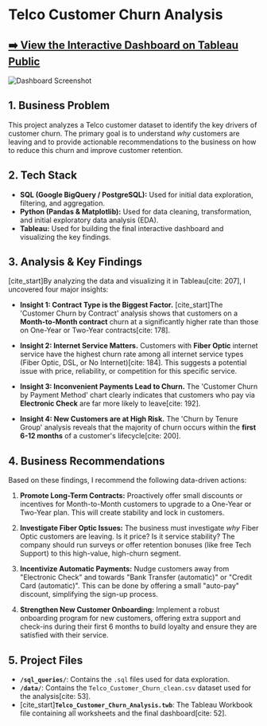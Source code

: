 # Telco Customer Churn Analysis

## [➡️ View the Interactive Dashboard on Tableau Public](https://public.tableau.com/views/Telco_Customer_Churn_Analysis_17617532658250/Dashboard1?:language=en-US&:sid=&:redirect=auth&:display_count=n&:origin=viz_share_link)

![Dashboard Screenshot](https://github.com/use-attachments/assets/c4d5c195-2df9-4fd6-a800-0b8a212f5f95f)


## 1. Business Problem

This project analyzes a Telco customer dataset to identify the key drivers of customer churn. The primary goal is to understand *why* customers are leaving and to provide actionable recommendations to the business on how to reduce this churn and improve customer retention.

## 2. Tech Stack

* **SQL (Google BigQuery / PostgreSQL):** Used for initial data exploration, filtering, and aggregation.
* **Python (Pandas & Matplotlib):** Used for data cleaning, transformation, and initial exploratory data analysis (EDA).
* **Tableau:** Used for building the final interactive dashboard and visualizing the key findings.

## 3. Analysis & Key Findings

[cite_start]By analyzing the data and visualizing it in Tableau[cite: 207], I uncovered four major insights:

* **Insight 1: Contract Type is the Biggest Factor.**
    [cite_start]The 'Customer Churn by Contract' analysis shows that customers on a **Month-to-Month contract** churn at a significantly higher rate than those on One-Year or Two-Year contracts[cite: 178].

* **Insight 2: Internet Service Matters.**
    Customers with **Fiber Optic** internet service have the highest churn rate among all internet service types (Fiber Optic, DSL, or No Internet)[cite: 184]. This suggests a potential issue with price, reliability, or competition for this specific service.

* **Insight 3: Inconvenient Payments Lead to Churn.**
    The 'Customer Churn by Payment Method' chart clearly indicates that customers who pay via **Electronic Check** are far more likely to leave[cite: 192].

* **Insight 4: New Customers are at High Risk.**
    The 'Churn by Tenure Group' analysis reveals that the majority of churn occurs within the **first 6-12 months** of a customer's lifecycle[cite: 200].

## 4. Business Recommendations

Based on these findings, I recommend the following data-driven actions:

1.  **Promote Long-Term Contracts:** Proactively offer small discounts or incentives for Month-to-Month customers to upgrade to a One-Year or Two-Year plan. This will create stability and lock in customers.

2.  **Investigate Fiber Optic Issues:** The business must investigate *why* Fiber Optic customers are leaving. Is it price? Is it service stability? The company should run surveys or offer retention bonuses (like free Tech Support) to this high-value, high-churn segment.

3.  **Incentivize Automatic Payments:** Nudge customers away from "Electronic Check" and towards "Bank Transfer (automatic)" or "Credit Card (automatic)". This can be done by offering a small "auto-pay" discount, simplifying the sign-up process.

4.  **Strengthen New Customer Onboarding:** Implement a robust onboarding program for new customers, offering extra support and check-ins during their first 6 months to build loyalty and ensure they are satisfied with their service.

## 5. Project Files

* **`/sql_queries/`**: Contains the `.sql` files used for data exploration.
* **`/data/`**: Contains the `Telco_Customer_Churn_clean.csv` dataset used for the analysis[cite: 53].
* [cite_start]**`Telco_Customer_Churn_Analysis.twb`**: The Tableau Workbook file containing all worksheets and the final dashboard[cite: 52].
